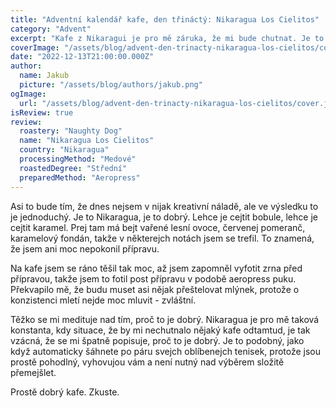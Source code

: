 ```yaml
---
title: "Adventní kalendář kafe, den třináctý: Nikaragua Los Cielitos"
category: "Advent"
excerpt: "Kafe z Nikaragui je pro mě záruka, že mi bude chutnat. Je to taková ta situace, kdy to bejvá stabilně dobrý, trefí se mi to do chuti, takže paradoxně se nad tím hůř medituje a vypráví zážitky. Je to prostě tak dobrý, až popis toho, jak to je dobrý, je dost underwhelming. Těžko se to popisuje. A už jsme navíc za půlkou adventu, takže je na čase moc nefilozofovat a začít trénovat koledy."
coverImage: "/assets/blog/advent-den-trinacty-nikaragua-los-cielitos/cover.jpg"
date: "2022-12-13T21:00:00.000Z"
author:
  name: Jakub
  picture: "/assets/blog/authors/jakub.png"
ogImage:
  url: "/assets/blog/advent-den-trinacty-nikaragua-los-cielitos/cover.jpg"
isReview: true
review:
  roastery: "Naughty Dog"
  name: "Nikaragua Los Cielitos"
  country: "Nikaragua"
  processingMethod: "Medové"
  roastedDegree: "Střední"
  preparedMethod: "Aeropress"
---
```


Asi to bude tím, že dnes nejsem v nijak kreativní náladě, ale ve výsledku to je jednoduchý. Je to Nikaragua, je to dobrý. Lehce je cejtit bobule, lehce je cejtit karamel. Prej tam má bejt vařené lesní ovoce, červenej pomeranč, karamelový fondán, takže v některejch notách jsem se trefil. To znamená, že jsem ani moc nepokonil přípravu.

Na kafe jsem se ráno těšil tak moc, až jsem zapomněl vyfotit zrna před přípravou, takže jsem to fotil post přípravu v podobě aeropress puku. Překvapilo mě, že budu muset asi nějak přeštelovat mlýnek, protože o konzistenci mletí nejde moc mluvit - zvláštní.

Těžko se mi medituje nad tím, proč to je dobrý. Nikaragua je pro mě taková konstanta, kdy situace, že by mi nechutnalo nějaký kafe odtamtud, je tak vzácná, že se mi špatně popisuje, proč to je dobrý. Je to podobný, jako když automaticky šáhnete po páru svejch oblíbenejch tenisek, protože jsou prostě pohodlný, vyhovujou vám a není nutný nad výběrem složitě přemejšlet.

Prostě dobrý kafe. Zkuste.
